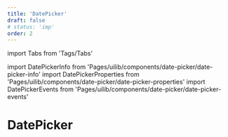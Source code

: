 ```yaml
---
title: 'DatePicker'
draft: false
# status: 'imp'
order: 2
---
```


import Tabs from 'Tags/Tabs'

import DatePickerInfo from 'Pages/uilib/components/date-picker/date-picker-info'
import DatePickerProperties from 'Pages/uilib/components/date-picker/date-picker-properties'
import DatePickerEvents from 'Pages/uilib/components/date-picker/date-picker-events'

# DatePicker

<Tabs>
  <Tabs.Content>
    <DatePickerInfo />
  </Tabs.Content>
  <Tabs.Content>
    <DatePickerProperties />
  </Tabs.Content>
  <Tabs.Content>
    <DatePickerEvents  />
  </Tabs.Content>
</Tabs>

